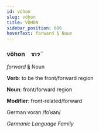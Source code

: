 ```yaml
---
id: vöhon
slug: vöhon
title: VÖHON
sidebar_position: 606
hoverText: forward § Noun
---
```


### vöhon&emsp;<span kind="abugida">ɤıɂ̃</span>

*forward* **§** Noun

**Verb**: to be the front/forward region

**Noun**: front/forward region

**Modifier**: front-related/forward

German voran /foˈʁan/

*Germanic Language Family*